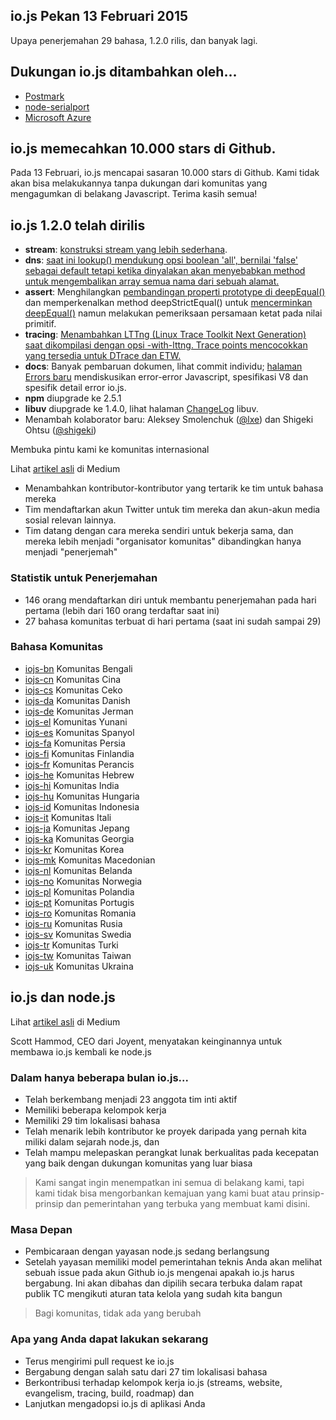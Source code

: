 ## io.js Pekan 13 Februari 2015
Upaya penerjemahan 29 bahasa, 1.2.0 rilis, dan banyak lagi.

## Dukungan io.js ditambahkan oleh...

* [Postmark](http://blog.postmarkapp.com/post/110829734198/its-official-were-getting-cozy-with-node-js)
* [node-serialport](https://github.com/voodootikigod/node-serialport/issues/439)
* [Microsoft Azure](http://azure.microsoft.com/en-us/documentation/articles/web-sites-nodejs-iojs/)

## io.js memecahkan 10.000 stars di Github.

Pada 13 Februari, io.js mencapai sasaran 10.000 stars di Github. Kami tidak akan bisa melakukannya tanpa dukungan dari komunitas yang mengagumkan di belakang Javascript. Terima kasih semua!

## io.js 1.2.0 telah dirilis

* **stream**: [konstruksi stream yang lebih sederhana](https://github.com/iojs/readable-stream/issues/102).
* **dns**: [saat ini lookup() mendukung opsi boolean 'all', bernilai 'false' sebagai default tetapi ketika dinyalakan akan menyebabkan method untuk mengembalikan array semua nama dari sebuah alamat.
](https://github.com/iojs/io.js/pull/744)
* **assert**: Menghilangkan [pembandingan properti prototype di deepEqual()](https://github.com/iojs/io.js/pull/636) dan memperkenalkan method deepStrictEqual() untuk [mencerminkan deepEqual()](https://github.com/iojs/io.js/pull/639) namun melakukan pemeriksaan persamaan ketat pada nilai primitif.
* **tracing**: [Menambahkan LTTng (Linux Trace Toolkit Next Generation) saat dikompilasi dengan opsi -with-lttng. Trace points mencocokkan yang tersedia untuk DTrace dan ETW.](https://github.com/iojs/io.js/pull/702)
* **docs**: Banyak pembaruan dokumen, lihat commit individu; [halaman Errors baru](https://iojs.org/api/errors.html) mendiskusikan error-error Javascript, spesifikasi V8 dan spesifik detail error io.js.
* **npm** diupgrade ke 2.5.1
* **libuv** diupgrade ke 1.4.0, lihat halaman [ChangeLog](https://github.com/libuv/libuv/blob/v1.x/ChangeLog) libuv.
* Menambah kolaborator baru: Aleksey Smolenchuk ([@lxe](https://github.com/lxe)) dan Shigeki Ohtsu ([@shigeki](https://github.com/shigeki))

Membuka pintu kami ke komunitas internasional

Lihat [artikel asli](https://medium.com/@mikeal/how-io-js-built-a-146-person-27-language-localization-effort-in-one-day-65e5b1c49a62) di Medium

* Menambahkan kontributor-kontributor yang tertarik ke tim untuk bahasa mereka
* Tim mendaftarkan akun Twitter untuk tim mereka dan akun-akun media sosial relevan lainnya.
* Tim datang dengan cara mereka sendiri untuk bekerja sama, dan mereka lebih menjadi "organisator komunitas" dibandingkan hanya menjadi "penerjemah"

### Statistik untuk Penerjemahan

* 146 orang mendaftarkan diri untuk membantu penerjemahan pada hari pertama (lebih dari 160 orang terdaftar saat ini)
* 27 bahasa komunitas terbuat di hari pertama (saat ini sudah sampai 29)

### Bahasa Komunitas

* [iojs-bn](https://github.com/iojs/iojs-bn) Komunitas Bengali
* [iojs-cn](https://github.com/iojs/iojs-cn) Komunitas Cina
* [iojs-cs](https://github.com/iojs/iojs-cs) Komunitas Ceko
* [iojs-da](https://github.com/iojs/iojs-da) Komunitas Danish
* [iojs-de](https://github.com/iojs/iojs-de) Komunitas Jerman
* [iojs-el](https://github.com/iojs/iojs-el) Komunitas Yunani
* [iojs-es](https://github.com/iojs/iojs-es) Komunitas Spanyol
* [iojs-fa](https://github.com/iojs/iojs-fa) Komunitas Persia
* [iojs-fi](https://github.com/iojs/iojs-fi) Komunitas Finlandia
* [iojs-fr](https://github.com/iojs/iojs-fr) Komunitas Perancis
* [iojs-he](https://github.com/iojs/iojs-he) Komunitas Hebrew
* [iojs-hi](https://github.com/iojs/iojs-hi) Komunitas India
* [iojs-hu](https://github.com/iojs/iojs-hu) Komunitas Hungaria
* [iojs-id](https://github.com/iojs/iojs-id) Komunitas Indonesia
* [iojs-it](https://github.com/iojs/iojs-it) Komunitas Itali
* [iojs-ja](https://github.com/iojs/iojs-ja) Komunitas Jepang
* [iojs-ka](https://github.com/iojs/iojs-ka) Komunitas Georgia
* [iojs-kr](https://github.com/iojs/iojs-kr) Komunitas Korea
* [iojs-mk](https://github.com/iojs/iojs-mk) Komunitas Macedonian
* [iojs-nl](https://github.com/iojs/iojs-nl) Komunitas Belanda
* [iojs-no](https://github.com/iojs/iojs-no) Komunitas Norwegia
* [iojs-pl](https://github.com/iojs/iojs-pl) Komunitas Polandia
* [iojs-pt](https://github.com/iojs/iojs-pt) Komunitas Portugis
* [iojs-ro](https://github.com/iojs/iojs-ro) Komunitas Romania
* [iojs-ru](https://github.com/iojs/iojs-ru) Komunitas Rusia
* [iojs-sv](https://github.com/iojs/iojs-sv) Komunitas Swedia
* [iojs-tr](https://github.com/iojs/iojs-tr) Komunitas Turki
* [iojs-tw](https://github.com/iojs/iojs-tw) Komunitas Taiwan
* [iojs-uk](https://github.com/iojs/iojs-uk) Komunitas Ukraina

## io.js dan node.js

Lihat [artikel asli](https://medium.com/@iojs/io-js-and-a-node-js-foundation-4e14699fb7be) di Medium

Scott Hammod, CEO dari Joyent, menyatakan keinginannya untuk membawa io.js kembali ke node.js

### Dalam hanya beberapa bulan io.js...

* Telah berkembang menjadi 23 anggota tim inti aktif
* Memiliki beberapa kelompok kerja
* Memiliki 29 tim lokalisasi bahasa
* Telah menarik lebih kontributor ke proyek daripada yang pernah kita miliki dalam sejarah node.js, dan
* Telah mampu melepaskan perangkat lunak berkualitas pada kecepatan yang baik dengan dukungan komunitas yang luar biasa

> Kami sangat ingin menempatkan ini semua di belakang kami, tapi kami tidak bisa mengorbankan kemajuan yang kami buat atau prinsip-prinsip dan pemerintahan yang terbuka yang membuat kami disini.

### Masa Depan

* Pembicaraan dengan yayasan node.js sedang berlangsung
* Setelah yayasan memiliki model pemerintahan teknis Anda akan melihat sebuah issue pada akun Github io.js mengenai apakah io.js harus bergabung. Ini akan dibahas dan dipilih secara terbuka dalam rapat publik TC mengikuti aturan tata kelola yang sudah kita bangun

> Bagi komunitas, tidak ada yang berubah

### Apa yang Anda dapat lakukan sekarang

* Terus mengirimi pull request ke io.js
* Bergabung dengan salah satu dari 27 tim lokalisasi bahasa
* Berkontribusi terhadap kelompok kerja io.js (streams, website, evangelism, tracing, build, roadmap) dan
* Lanjutkan mengadopsi io.js di aplikasi Anda

